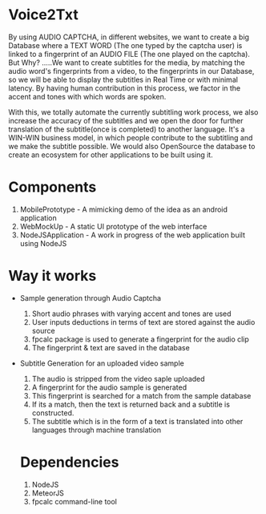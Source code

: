 Voice2Txt
==========
By using AUDIO CAPTCHA, in different websites, we want to create a big Database where a TEXT WORD (The one typed by the captcha user) is linked to a fingerprint of an AUDIO FILE (The one played on the captcha). But Why? .....We want to create subtitles for the media, by matching the audio word's fingerprints from a video, to the fingerprints in our Database, so we will be able to display the subtitles in Real Time or with minimal latency. By having human contribution in this process, we factor in the accent and tones with which words are spoken.

With this, we totally automate the currently subtitling work process, we also increase the accuracy of the subtitles and we open the door for further translation of the subtitle(once is completed) to another language. It's a WIN-WIN business model, in which people contribute to the subtitling and we make the subtitle possible. We would also OpenSource the database to create an ecosystem for other applications to be built using it.

Components
============
1. MobilePrototype - A mimicking demo of the idea as an android application
2. WebMockUp - A static UI prototype of the web interface
3. NodeJSApplication - A work in progress of the web application built using NodeJS

Way it works
=======

+ Sample generation through Audio Captcha
  1. Short audio phrases with varying accent and tones are used
  2. User inputs deductions in terms of text are stored against the audio source
  3. fpcalc package is used to generate a fingerprint for the audio clip
  4. The fingerprint & text are saved in the database
  
+ Subtitle Generation for an uploaded video sample
  1. The audio is stripped from the video saple uploaded
  2. A fingerprint for the audio sample is generated
  3. This fingerprint is searched for a match from the sample database
  4. If its a match, then the text is returned back and a subtitle is constructed.
  5. The subtitle which is in the form of a text is translated into other languages through machine translation

  Dependencies
  ===================
  1. NodeJS
  2. MeteorJS
  3. fpcalc command-line tool
